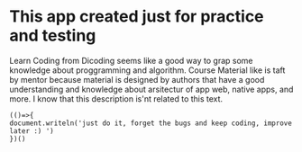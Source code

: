 # This app created just for practice and testing

Learn Coding from Dicoding seems like a good way to grap some knowledge about proggramming and algorithm.
Course Material like is taft by mentor because material is designed by authors that have a good understanding and knowledge about arsitectur of app web, native apps, and more.
I know that this description is'nt related to this text.

```
(()=>{
document.writeln('just do it, forget the bugs and keep coding, improve later :) ')
})()
```
